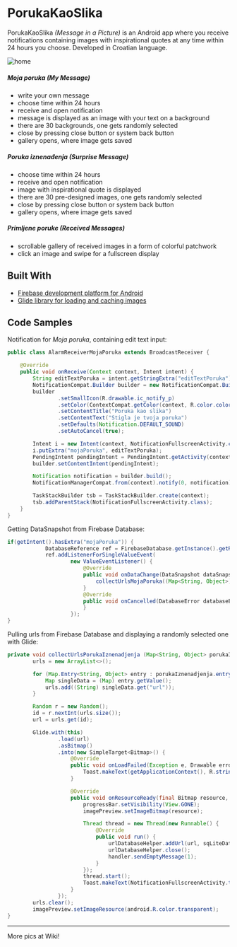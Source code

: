 # PorukaKaoSlika

PorukaKaoSlika _(Message in a Picture)_ is an Android app where you receive notifications containing images with inspirational quotes at any time within 24 hours you choose. Developed in Croatian language.
    
![home](https://user-images.githubusercontent.com/30208087/28428923-2d2675c4-6d7b-11e7-828a-80e277c1c664.jpg)

##### Moja poruka _(My Message)_
- write your own message
- choose time within 24 hours
- receive and open notification
- message is displayed as an image with your text on a background
- there are 30 backgrounds, one gets randomly selected 
- close by pressing close button or system back button
- gallery opens, where image gets saved

##### Poruka iznenađenja _(Surprise Message)_
- choose time within 24 hours
- receive and open notification
- image with inspirational quote is displayed
- there are 30 pre-designed images, one gets randomly selected 
- close by pressing close button or system back button
- gallery opens, where image gets saved

##### Primljene poruke _(Received Messages)_
- scrollable gallery of received images in a form of colorful patchwork
- click an image and swipe for a fullscreen display

## Built With
- [Firebase development platform for Android](https://firebase.google.com/)
- [Glide library for loading and caching images](https://github.com/bumptech/glide)

## Code Samples

Notification for _Moja poruka_, containing edit text input:
```java
public class AlarmReceiverMojaPoruka extends BroadcastReceiver {

    @Override
    public void onReceive(Context context, Intent intent) {
        String editTextPoruka = intent.getStringExtra("editTextPoruka");
        NotificationCompat.Builder builder = new NotificationCompat.Builder(context);
        builder
                .setSmallIcon(R.drawable.ic_notify_p)
                .setColor(ContextCompat.getColor(context, R.color.colorPrimary))
                .setContentTitle("Poruka kao slika")
                .setContentText("Stigla je tvoja poruka")
                .setDefaults(Notification.DEFAULT_SOUND)
                .setAutoCancel(true);

        Intent i = new Intent(context, NotificationFullscreenActivity.class);
        i.putExtra("mojaPoruka", editTextPoruka);
        PendingIntent pendingIntent = PendingIntent.getActivity(context, (int) System.currentTimeMillis(), i, PendingIntent.FLAG_ONE_SHOT);
        builder.setContentIntent(pendingIntent);

        Notification notification = builder.build();
        NotificationManagerCompat.from(context).notify(0, notification);

        TaskStackBuilder tsb = TaskStackBuilder.create(context);
        tsb.addParentStack(NotificationFullscreenActivity.class);
    }
}
```

Getting DataSnapshot from Firebase Database:
```java
if(getIntent().hasExtra("mojaPoruka")) {
            DatabaseReference ref = FirebaseDatabase.getInstance().getReference().child("mojaporuka");
            ref.addListenerForSingleValueEvent(
                    new ValueEventListener() {
                        @Override
                        public void onDataChange(DataSnapshot dataSnapshot) {
                            collectUrlsMojaPoruka((Map<String, Object>) dataSnapshot.getValue());
                        }
                        @Override
                        public void onCancelled(DatabaseError databaseError) {
                        }
                    });
}
```

Pulling urls from Firebase Database and displaying a randomly selected one with Glide:
```java
private void collectUrlsPorukaIznenadjenja (Map<String, Object> porukaIznenadjenja) {
        urls = new ArrayList<>();

        for (Map.Entry<String, Object> entry : porukaIznenadjenja.entrySet()) {
            Map singleData = (Map) entry.getValue();
            urls.add((String) singleData.get("url"));
        }

        Random r = new Random();
        id = r.nextInt(urls.size());
        url = urls.get(id);

        Glide.with(this)
                .load(url)
                .asBitmap()
                .into(new SimpleTarget<Bitmap>() {
                    @Override
                    public void onLoadFailed(Exception e, Drawable errorDrawable) {
                        Toast.makeText(getApplicationContext(), R.string.nema_internet_veze, Toast.LENGTH_LONG).show();
                    }

                    @Override
                    public void onResourceReady(final Bitmap resource, GlideAnimation<? super Bitmap> glideAnimation) {
                        progressBar.setVisibility(View.GONE);
                        imagePreview.setImageBitmap(resource);

                        Thread thread = new Thread(new Runnable() {
                            @Override
                            public void run() {
                                urlDatabaseHelper.addUrl(url, sqLiteDatabase);
                                urlDatabaseHelper.close();
                                handler.sendEmptyMessage(1);
                            }
                        });
                        thread.start();
                        Toast.makeText(NotificationFullscreenActivity.this, "Slika se sprema u primljene poruke", Toast.LENGTH_LONG).show();
                    }
                });
        urls.clear();
        imagePreview.setImageResource(android.R.color.transparent);
}    
```
___
More pics at Wiki!
